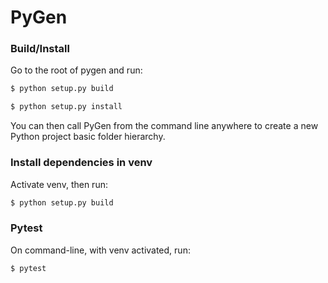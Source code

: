 # PyGen

### Build/Install
Go to the root of pygen and run:
````bash
$ python setup.py build

$ python setup.py install
````

You can then call PyGen from the command line anywhere to create a new Python project
basic folder hierarchy.

### Install dependencies in venv

Activate venv, then run:
````bash
$ python setup.py build
````

### Pytest

On command-line, with venv activated, run:
````bash
$ pytest
````